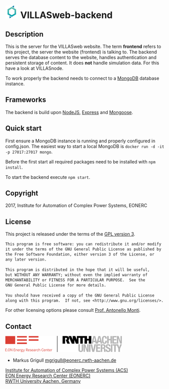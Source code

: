 # <img src="doc/pictures/villas_web.png" width=40 /> VILLASweb-backend

## Description
This is the server for the VILLASweb website. The term __frontend__ refers to this project, the server the website (frontend) is talking to.
The backend serves the database content to the website, handles authentication and persistent storage of content. It does __not__ handle simulation data. For this have a look at VILLASnode.

To work properly the backend needs to connect to a [MongoDB](https://www.mongodb.com) database instance.

## Frameworks
The backend is build upon [NodeJS](https://nodejs.org/en/), [Express](https://expressjs.com) and [Mongoose](http://mongoosejs.com).

## Quick start

First ensure a MongoDB instance is running and properly configured in config.json. The easiest way to start a local MongoDB is `docker run -d -it -p 27017:27017 mongo`.

Before the first start all required packages need to be installed with `npm install`.

To start the backend execute `npm start`.

## Copyright

2017, Institute for Automation of Complex Power Systems, EONERC  

## License

This project is released under the terms of the [GPL version 3](COPYING.md).

```
This program is free software: you can redistribute it and/or modify
it under the terms of the GNU General Public License as published by
the Free Software Foundation, either version 3 of the License, or
any later version.

This program is distributed in the hope that it will be useful,
but WITHOUT ANY WARRANTY; without even the implied warranty of
MERCHANTABILITY or FITNESS FOR A PARTICULAR PURPOSE.  See the
GNU General Public License for more details.

You should have received a copy of the GNU General Public License
along with this program.  If not, see <http://www.gnu.org/licenses/>.
```

For other licensing options please consult [Prof. Antonello Monti](mailto:amonti@eonerc.rwth-aachen.de).

## Contact

[![EONERC ACS Logo](doc/pictures/eonerc_logo.png)](http://www.acs.eonerc.rwth-aachen.de)

 - Markus Grigull <mgrigull@eonerc.rwth-aachen.de>

[Institute for Automation of Complex Power Systems (ACS)](http://www.acs.eonerc.rwth-aachen.de)  
[EON Energy Research Center (EONERC)](http://www.eonerc.rwth-aachen.de)  
[RWTH University Aachen, Germany](http://www.rwth-aachen.de)  